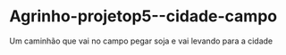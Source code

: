 # Agrinho-projetop5--cidade-campo
Um caminhão que vai no campo pegar soja e vai levando para a cidade
